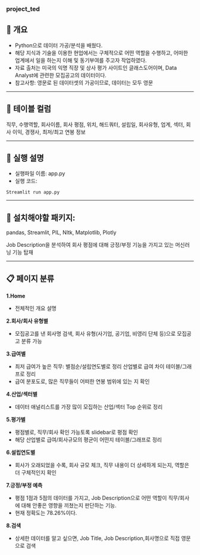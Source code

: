 ### project_ted

## 🏦 개요
- Python으로 데이터 가공/분석을 배웠다. 
- 해당 지식과 기술을 이용한 현업에서는 구체적으로 어떤 역할을 수행하고, 어떠한 업계에서 일을 하는지 이해 및 동기부여를 주고자 작업하였다.
- 자료 출처는 미국의 익명 직장 및 상사 평가 사이트인 글래스도어이며, Data Analyst에 관련한 모집공고의 데이터이다. 
- 참고사항: 영문로 된 데이터셋의 가공이므로, 데이터는 모두 영문

---
## 🚀 테이블 컬럼
직무, 수행역할, 회사이름, 회사 평점, 위치, 해드쿼터, 설립일, 회사유형, 업계, 섹터, 회사 이익, 경쟁사, 최저/최고 연봉 정보

---
## 📝 실행 설명
- 실행파일 이름: app.py
- 실행 코드:

```
Streamlit run app.py
```

---
## 🎨 설치해야할 패키지: 
pandas,
Streamlit,
PIL,
Nltk,
Matplotlib,
Plotly

Job Description을 분석하여 회사 평점에 대해 긍정/부정 기능을 가지고 있는 머신러닝 기능 탑재

---
## 📋 페이지 분류
**1.Home**
- 전체적인 개요 설명
 
**2.회사/회사 유형별**
- 모집공고를 낸 회사명 검색, 회사 유형(사기업, 공기업, 비영리 단체 등)으로 모집공고 분류 가능

**3.급여별**
- 최저 급여가 높은 직무: 별점순/설립연도별로 정리
산업별로 급여 차이 테이블/그래프로 정리
- 급여 분포도로, 많은 직무들이 어떠한 연봉 범위에 있는 지 확인

**4.산업/섹터별**
- 데이터 애널리스트를 가장 많이 모집하는 산업/섹터 Top 순위로 정리

**5.평가별**
- 평점별로, 직무/회사 확인 가능토록 slidebar로 평점 확인
- 해당 산업별로 급여/회사규모의 평균이 어떤지 테이블/그래프로 정리

**6.설립연도별**
- 회사가 오래되었을 수록, 회사 규모 체크, 직무 내용이 더 상세하게 되는지, 역할은 더 구체적인지 확인

**7.긍정/부정 예측**
- 평점 1점과 5점의 데이터를 가지고, Job Description으로 어떤 역할이 직무/회사에 대해 안좋은 영향을 끼쳤는지 판단하는 기능.
- 현재 정확도는 78.26%이다.

**8.검색**
- 상세한 데이터를 알고 싶으면, Job Title, Job Description,회사명으로 직접 영문으로 검색
